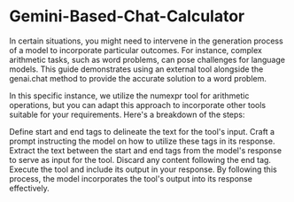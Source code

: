 # Gemini-Based-Chat-Calculator

In certain situations, you might need to intervene in the generation process of a model to incorporate particular outcomes. For instance, complex arithmetic tasks, such as word problems, can pose challenges for language models. This guide demonstrates using an external tool alongside the genai.chat method to provide the accurate solution to a word problem.

In this specific instance, we utilize the numexpr tool for arithmetic operations, but you can adapt this approach to incorporate other tools suitable for your requirements. Here's a breakdown of the steps:

Define start and end tags to delineate the text for the tool's input.
Craft a prompt instructing the model on how to utilize these tags in its response.
Extract the text between the start and end tags from the model's response to serve as input for the tool.
Discard any content following the end tag.
Execute the tool and include its output in your response.
By following this process, the model incorporates the tool's output into its response effectively.
